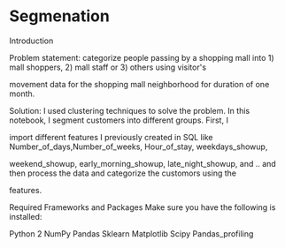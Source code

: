 # Segmenation

Introduction

Problem statement: categorize people passing by a shopping mall into 1) mall shoppers, 2) mall staff or 3) others using visitor's 

movement data for the shopping mall neighborhood for duration of one month.

Solution: I used clustering techniques to solve the problem.  In this notebook, I segment customers into different groups. First, I 

import different features I previously created in SQL like Number_of_days,Number_of_weeks, Hour_of_stay, weekdays_showup, 

weekend_showup, early_morning_showup, late_night_showup, and .. and then process the data and categorize the customors using the 

features.



Required Frameworks and Packages
Make sure you have the following is installed:

Python 2
NumPy
Pandas 
Sklearn
Matplotlib 
Scipy
Pandas_profiling
